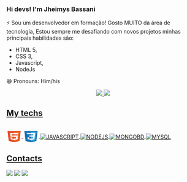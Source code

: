 ### Hi devs! I'm Jheimys Bassani

⚡ Sou um desenvolvedor em formação! Gosto MUITO da área de tecnologia, Estou sempre me desafiando com novos projetos minhas principais  habilidades são:
-	HTML 5, 
-	CSS 3,
-	Javascript, 
-	NodeJs

😄 Pronouns: Him/his
<div align = "center">
  <a href="https://github.com/jheimys">
  <img height="180em" src="https://github-readme-stats.vercel.app/api?username=jheimys&show_icons=true&theme=dracula&include_all_commits=true&count_private=true"/>
  <img height="180em" src="https://github-readme-stats.vercel.app/api/top-langs/?username=jheimys&layout=compact&langs_count=7&theme=dracula"/>
</div>
  
 
 <div style = "display:inline_block">
   <h2>   My techs </h2>
   <br>
      <img align="center" alt="HTML" height="30" width="40" src="https://raw.githubusercontent.com/devicons/devicon/master/icons/html5/html5-original.svg"/>
      <img align="center" alt="CSS" height="30" width="40" src="https://raw.githubusercontent.com/devicons/devicon/master/icons/css3/css3-original.svg"/>
      <img align="center" alt="JAVASCRIPT" height="30" width="40" src="https://cdn.jsdelivr.net/gh/devicons/devicon/icons/javascript/javascript-original.svg" />
      <img align="center" alt="NODEJS" height="30" width="40" src="https://cdn.jsdelivr.net/gh/devicons/devicon/icons/nodejs/nodejs-original.svg" />
      <img align="center" alt="MONGOBD" height="30" width="40" src="https://cdn.jsdelivr.net/gh/devicons/devicon/icons/mongodb/mongodb-original.svg" /> 
      <img align="center" alt="MYSQL" height="30" width="40" src="https://cdn.jsdelivr.net/gh/devicons/devicon/icons/mysql/mysql-original.svg" /> 
   
   </br>
 </div>
 
##
  <div>
  <h2> Contacts </h2>
  <a href="https://instagram.com/jheimysbassani?utm_medium=copy_link" target="_blank"><img src="https://img.shields.io/badge/-Instagram-%23E4405F?style=for-the-badge&logo=instagram&logoColor=white" target="_blank"></a>       
  <a href = "mailto:james_bassani@yahoo.com"><img src="https://img.shields.io/badge/-yahool-%23333?style=for-the-badge&logo=yahoo&logoColor=white" target="_blank"></a>
  <a href="https://www.linkedin.com/in/jheimys" target="_blank"><img src="https://img.shields.io/badge/-LinkedIn-%230077B5?style=for-the-badge&logo=linkedin&logoColor=white" target="_blank"></a> 
</div>
  
   
  
  
  
  
  

  




